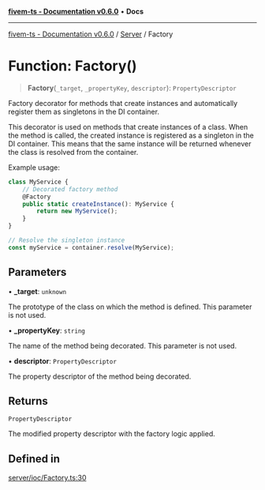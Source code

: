 [**fivem-ts - Documentation v0.6.0**](../../../README.md) • **Docs**

***

[fivem-ts - Documentation v0.6.0](../../../README.md) / [Server](../README.md) / Factory

# Function: Factory()

> **Factory**(`_target`, `_propertyKey`, `descriptor`): `PropertyDescriptor`

Factory decorator for methods that create instances and automatically register them as singletons in the DI container.

This decorator is used on methods that create instances of a class. When the method is called, the created instance is registered
as a singleton in the DI container. This means that the same instance will be returned whenever the class is resolved from the container.

Example usage:

```ts
class MyService {
    // Decorated factory method
    @Factory
    public static createInstance(): MyService {
        return new MyService();
    }
}

// Resolve the singleton instance
const myService = container.resolve(MyService);
```

## Parameters

• **\_target**: `unknown`

The prototype of the class on which the method is defined. This parameter is not used.

• **\_propertyKey**: `string`

The name of the method being decorated. This parameter is not used.

• **descriptor**: `PropertyDescriptor`

The property descriptor of the method being decorated.

## Returns

`PropertyDescriptor`

The modified property descriptor with the factory logic applied.

## Defined in

[server/ioc/Factory.ts:30](https://github.com/Purpose-Dev/fivem-ts/blob/main/src/server/ioc/Factory.ts#L30)
